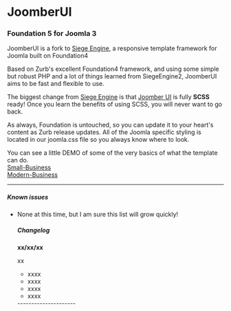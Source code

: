 <h1>JoomberUI</h1>

<h3>Foundation 5 for Joomla 3</h3>

<p>JoomberUI is a fork to <a href="_QQ_"http://http://www.siegeengine.org/"_QQ_">Siege Engine</a>, a responsive template framework for Joomla built on Foundation4</p>
<p>Based on Zurb's excellent Foundation4 framework, and using some simple but robust PHP and a lot of things learned from SiegeEngine2, JoomberUI aims to be fast and flexible to use.</p>
<p>The biggest change from <a href="_QQ_"http://http://www.siegeengine.org/"_QQ_">Siege Engine</a> is that <a href="_QQ_"http://http://www.joomberui.joomber.com/"_QQ_">Joomber UI</a> is fully <strong>SCSS</strong> ready! Once you learn the benefits of using SCSS, you will never want to go back.</p>
<p>As always, Foundation is untouched, so you can update it to your heart's content as Zurb release updates. All of the Joomla specific styling is located in our joomla.css file so you always know where to look.</p>

<p>You can see a little DEMO of some of the very basics of what the template can do.<br>
<a href="http://small-business.joomber.com/" alt="Foundation5 for Joomla3" title="JoomberUI - Foundation5 template for Joomla">Small-Business</a><br>
<a href="http://modern-business.joomber.com/" alt="Foundation5 for Joomla3" title="JoomberUI - Foundation5 template for Joomla">Modern-Business</a>
<!-- <p>For more info, some basic documentation and a working demo, head over to <strong><a href="http://joomberui.joomber.com/" alt="Foundation4 for Joomla3" title="JoomberUI - Foundation4 template for Joomla">http://joomberui.joomber.com//</a><strong></p> -->

<hr/>
<h5>Known issues</h5>
<ul>
<li>None at this time, but I am sure this list will grow quickly!</li>



<h5>Changelog</h5>
<strong>xx/xx/xx</strong>
<p>xx</p>
<ul>
<li>xxxx</li>
<li>xxxx</li>
<li>xxxx</li>
<li>xxxx</li>
</ul>
---------------------

